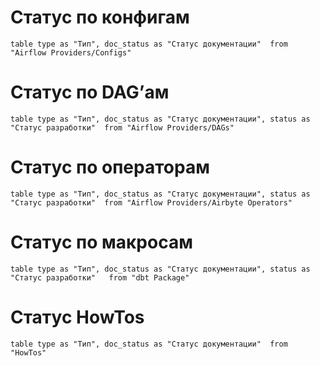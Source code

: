 # Статус по конфигам
```dataview
table type as "Тип", doc_status as "Статус документации"  from "Airflow Providers/Configs" 
```

# Статус по DAG’ам
```dataview
table type as "Тип", doc_status as "Статус документации", status as "Статус разработки"  from "Airflow Providers/DAGs" 
```

# Статус по операторам
```dataview
table type as "Тип", doc_status as "Статус документации", status as "Статус разработки"  from "Airflow Providers/Airbyte Operators" 
```

# Статус по макросам
```dataview
table type as "Тип", doc_status as "Статус документации", status as "Статус разработки"   from "dbt Package" 
```

# Статус HowTos
```dataview
table type as "Тип", doc_status as "Статус документации"  from "HowTos" 
```
